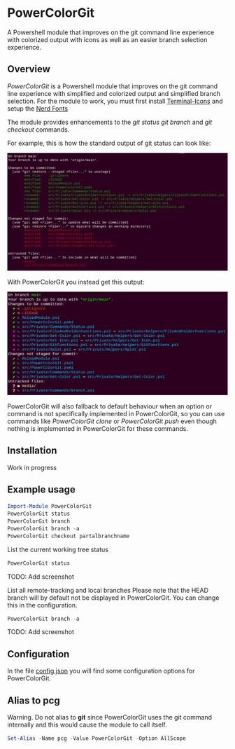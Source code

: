 # PowerColorGit

A Powershell module that improves on the git command line experience with colorized output with icons as well as an easier branch selection experience.

## Overview #

*PowerColorGit* is a Powershell module that improves on the git command line experience with simplified and colorized output and simplified branch selection.
For the module to work, you must first install [Terminal-Icons](https://github.com/devblackops/Terminal-Icons/) and setup the [Nerd Fonts](https://github.com/ryanoasis/nerd-fonts/)

The module provides enhancements to the _git status_ _git branch_ and _git checkout_ commands.

For example, this is how the standard output of git status can look like:

![Screenshot 1](./media/screens/git_status.png)

With PowerColorGit you instead get this output:

![Screenshot 1](./media/screens/powercolorgit_status.png)

PowerColorGit will also fallback to default behaviour when an option or command is not specifically implemented in PowerColorGit, so you can use commands like _PowerColorGit clone_ or _PowerColorGit push_ even though nothing is implemented in PowerColorGit for these commands.

## Installation
Work in progress

## Example usage
```powershell
Import-Module PowerColorGit
PowerColorGit status
PowerColorGit branch
PowerColorGit branch -a
PowerColorGit checkout partalbranchname
```

List the current working tree status
```powershell
PowerColorGit status
```
TODO: Add screenshot

List all remote-tracking and local branches
Please note that the HEAD branch will by default not be displayed in PowerColorGit. You can change this in the configuration.
```powershell
PowerColorGit branch -a
```
TODO: Add screenshot

## Configuration
In the file [config.json](./src/config.json) you will find some configuration options for PowerColorGit.

## Alias to pcg
Warning. Do not alias to **git** since PowerColorGit uses the git command internally and this would cause the module to call itself.
```powershell
Set-Alias -Name pcg -Value PowerColorGit -Option AllScope
```
